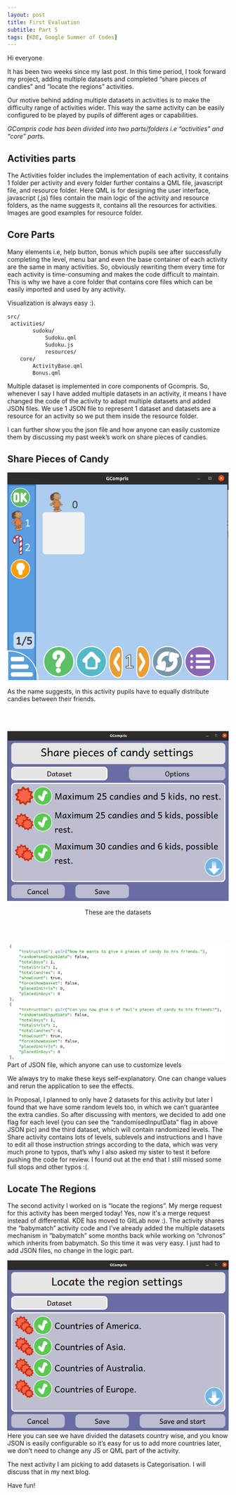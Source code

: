 ```yaml
---
layout: post
title: First Evaluation
subtitle: Part 5
tags: [KDE, Google Summer of Codes]
---
```

Hi everyone

It has been two weeks since my last post. In this time period, I took forward my project, adding multiple datasets and completed “share pieces of candies” and “locate the regions” activities.

Our motive behind adding multiple datasets in activities is to make the difficulty range of activities wider. This way the same activity can be easily configured to be played by pupils of different ages or capabilities.

 *GCompris code has been divided into two parts/folders i.e “activities” and “core” part*s.

## Activities parts
The Activities folder includes the implementation of each activity, it contains 1 folder per activity and every folder further contains a QML file, javascript file, and resource folder. Here QML is for designing the user interface, javascript (.js) files contain the main logic of the activity and resource folders, as the name suggests it, contains all the resources for activities. Images are good examples for resource folder.

## Core Parts
Many elements i.e, help button, bonus which pupils see after successfully completing the level, menu bar and even the base container of each activity are the same in many activities. So, obviously rewriting them every time for each activity is time-consuming and makes the code difficult to maintain.  This is why we have a core folder that contains core files which can be easily imported and used by any activity.

Visualization is always easy :).

```
src/
 activities/
        sudoku/
            Sudoku.qml
            Sudoku.js
            resources/
    core/
        ActivityBase.qml
        Bonus.qml    
```
Multiple dataset is implemented in core components of Gcompris. So, whenever I say I have added multiple datasets in an activity, it means I have changed the code of the activity to adapt multiple datasets and added JSON files. We use 1 JSON file to represent 1 dataset and datasets are a resource for an activity so we put them inside the resource folder.

I can further show you the json file and how anyone can easily customize them by discussing my past week’s work on share pieces of candies.



## Share Pieces of Candy
![Share Activity](/img/share.png "Share Activity")

As the name suggests, in this activity pupils have to equally distribute candies between their friends.
<br><br><br><br>


![Share Dataset Activity](/img/share_dataset.png "Share Dataset Activity")
<p align ="center">These are the datasets </p> <br><br>

![Share JSON Activity](/img/share_json.png "Share JSON Activity")
Part of JSON file, which anyone can use to customize levels


We always try to make these keys self-explanatory. One can change values and rerun the application to see the effects.

In Proposal, I planned to only have 2 datasets for this activity but later I found that we have some random levels too, in which we can’t guarantee the extra candies. So after discussing with mentors, we decided to add one flag for each level (you can see the “randomisedInputData” flag in above JSON pic) and the third dataset, which will contain randomized levels.
The Share activity contains lots of levels, sublevels and instructions and I have to edit all those instruction strings according to the data, which was very much prone to typos, that’s why I also asked my sister to test it before pushing the code for review. I found out at the end that I still missed some full stops and other typos :(.



## Locate The Regions
The second activity I worked on is “locate the regions”. My merge request for this activity has been merged today! Yes, now it's a merge request instead of differential. KDE has moved to GitLab now :).
The activity shares the  “babymatch” activity code and I’ve already added the multiple datasets mechanism in “babymatch” some months back while working on “chronos” which inherits from  babymatch. So this time it was very easy. I just had to add JSON files, no change in the logic part.



![Locate Dataset](/img/locate_dataset.png "Locate Dataset")
Here you can see we have divided the datasets country wise, and you know JSON is easily configurable so it’s easy for us to add more countries later, we don’t need to change any JS or QML part of the activity.

The next activity I am picking to add datasets is Categorisation. I will discuss that in my next blog.

Have fun!
